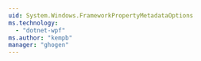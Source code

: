 ```yaml
---
uid: System.Windows.FrameworkPropertyMetadataOptions
ms.technology: 
  - "dotnet-wpf"
ms.author: "kempb"
manager: "ghogen"
---
```

